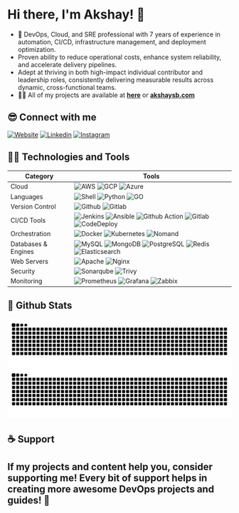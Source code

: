 # Hi there, I'm Akshay! 👋

- 🌱 DevOps, Cloud, and SRE professional with 7 years of experience in automation, CI/CD, infrastructure management,
and deployment optimization.
- Proven ability to reduce operational costs, enhance system reliability, and accelerate delivery pipelines.
- Adept at thriving in both high-impact individual contributor and leadership roles, consistently delivering measurable
results across dynamic, cross-functional teams.
- 👨‍💻 All of my projects are available at **[here][github]** or **[akshaysb.com][website]**

## 😎 Connect with me

[![Website](https://img.shields.io/website?label=akshaysb.com&style=for-the-badge&url=https%3A%2F%2Fakshaysb.com)][website]
[![Linkedin](https://img.shields.io/badge/linkedin-%230077B5.svg?&style=for-the-badge&logo=linkedin&logoColor=white)][linkedin]
[![Instagram](https://img.shields.io/badge/instagram-%23E4405F.svg?&style=for-the-badge&logo=instagram&logoColor=white)][instagram]

## 👨‍💻 Technologies and Tools

| Category           | Tools                                                                                                                                                                                                                                                                                                                                                                                                                                                                                                                                                                                                                                                                                                                                                                                                                                                                                                                                                                                                                                                                                                                                                                                                                                                                                                                                                                                                                                                                                                                                                                                                                                                                                                                                                                                                                                                                                                                                                                                                                                                                                                                                                                                                                                                                                                                                                                                                                                                                                                                                                                                                                                                                                                                                                                                                                                                                                                                                                                                                                                                                                                                                                                                                                                                                                                                                                                                                                                                                                                                                                                                                                                                                                                                                                                                                                                                                                                                                                                                                       |
| ------------------ | ----------------------------------------------------------------------------------------------------------------------------------------------------------------------------------------------------------------------------------------------------------------------------------------------------------------------------------------------------------------------------------------------------------------------------------------------------------------------------------------------------------------------------------------------------------------------------------------------------------------------------------------------------------------------------------------------------------------------------------------------------------------------------------------------------------------------------------------------------------------------------------------------------------------------------------------------------------------------------------------------------------------------------------------------------------------------------------------------------------------------------------------------------------------------------------------------------------------------------------------------------------------------------------------------------------------------------------------------------------------------------------------------------------------------------------------------------------------------------------------------------------------------------------------------------------------------------------------------------------------------------------------------------------------------------------------------------------------------------------------------------------------------------------------------------------------------------------------------------------------------------------------------------------------------------------------------------------------------------------------------------------------------------------------------------------------------------------------------------------------------------------------------------------------------------------------------------------------------------------------------------------------------------------------------------------------------------------------------------------------------------------------------------------------------------------------------------------------------------------------------------------------------------------------------------------------------------------------------------------------------------------------------------------------------------------------------------------------------------------------------------------------------------------------------------------------------------------------------------------------------------------------------------------------------------------------------------------------------------------------------------------------------------------------------------------------------------------------------------------------------------------------------------------------------------------------------------------------------------------------------------------------------------------------------------------------------------------------------------------------------------------------------------------------------------------------------------------------------------------------------------------------------------------------------------------------------------------------------------------------------------------------------------------------------------------------------------------------------------------------------------------------------------------------------------------------------------------------------------------------------------------------------------------------------------------------------------------------------------------------------------------- |
| Cloud              | ![AWS](https://img.shields.io/badge/Amazon_AWS-232F3E?style=for-the-badge&logo=amazon-aws&logoColor=white) ![GCP](https://img.shields.io/badge/Google_Cloud-4285F4?style=for-the-badge&logo=google-cloud&logoColor=white) ![Azure](https://img.shields.io/badge/Microsft_Azure-232F3E?style=for-the-badge&logo=microsoft_azure&logoColor=white)
| Languages          | ![Shell](https://img.shields.io/badge/shell_script%20-%23121011.svg?&style=for-the-badge&logo=gnu-bash&logoColor=white) ![Python](https://img.shields.io/badge/Python-3776AB?style=for-the-badge&logo=python&logoColor=white) ![GO](https://img.shields.io/badge/Go-00ADD8?style=for-the-badge&logo=go&logoColor=white)                                                 
| Version Control    | ![Github](https://img.shields.io/badge/GitHub-100000?style=for-the-badge&logo=github&logoColor=white) ![Gitlab](https://img.shields.io/badge/GitLab-330F63?style=for-the-badge&logo=gitlab&logoColor=white)
| CI/CD Tools        | ![Jenkins](https://img.shields.io/badge/Jenkins-D24939?style=for-the-badge&logo=Jenkins&logoColor=white) ![Ansible](https://img.shields.io/badge/ansible-%235835CC.svg?style=for-the-badge&logo=ansible&logoColor=white) ![Github Action](https://img.shields.io/badge/GitHub_Actions-2088FF?style=for-the-badge&logo=github-actions&logoColor=white) ![Gitlab](https://img.shields.io/badge/gitlab%20-%23326ce5.svg?&style=for-the-badge&logo=gitlab&logoColor=white) ![CodeDeploy](https://img.shields.io/badge/CodeDeploy%20-%230db7ed.svg?&style=for-the-badge&logo=CodeDeploy&logoColor=white) 
| Orchestration      | ![Docker](https://img.shields.io/badge/docker%20-%230db7ed.svg?&style=for-the-badge&logo=docker&logoColor=white) ![Kubernetes](https://img.shields.io/badge/kubernetes%20-%23326ce5.svg?&style=for-the-badge&logo=kubernetes&logoColor=white) ![Nomand](https://img.shields.io/badge/Nomad-232F3E?style=for-the-badge&logo=Nomad&logoColor=white)
| Databases & Engines| ![MySQL](https://img.shields.io/badge/MySQL-00000F?style=for-the-badge&logo=mysql&logoColor=white) ![MongoDB](https://img.shields.io/badge/MongoDB-%234ea94b.svg?&style=for-the-badge&logo=mongodb&logoColor=white) ![PostgreSQL](https://img.shields.io/badge/PostgreSQL-316192?style=for-the-badge&logo=postgresql&logoColor=white) ![Redis](https://img.shields.io/badge/redis%20-%230db7ed.svg?&style=for-the-badge&logo=redis&logoColor=white) ![Elasticsearch](https://img.shields.io/badge/Elasticsearch%20-%23326ce5.svg?&style=for-the-badge&logo=Elasticsearch&logoColor=white)       
| Web Servers        | ![Apache](https://img.shields.io/badge/apache%20-%23D42029.svg?&style=for-the-badge&logo=apache&logoColor=white) ![Nginx](https://img.shields.io/badge/nginx%20-%23009639.svg?&style=for-the-badge&logo=nginx&logoColor=white)                                                                                                                                    
| Security           | ![Sonarqube](https://img.shields.io/badge/Sonarqube-00000F?style=for-the-badge&logo=Sonarqube&logoColor=white) ![Trivy](https://img.shields.io/badge/Trivy-%234ea94b.svg?&style=for-the-badge&logo=Trivy&logoColor=white)  
| Monitoring         | ![Prometheus](https://img.shields.io/badge/Prometheus%20-%230db7ed.svg?&style=for-the-badge&logo=Prometheus&logoColor=white) ![Grafana](https://img.shields.io/badge/Grafana%20-%23326ce5.svg?&style=for-the-badge&logo=Grafana&logoColor=white) ![Zabbix](https://img.shields.io/badge/Zabbix-232F3E?style=for-the-badge&logo=Zabbix&logoColor=white)

## 🚀 Github Stats

![github contribution grid snake animation](https://raw.githubusercontent.com/akshaysb17/akshaysb17/output/github-contribution-grid-snake-dark.svg#gh-dark-mode-only)![github contribution grid snake animation](https://raw.githubusercontent.com/akshaysb17/akshaysb17/output/github-contribution-grid-snake.svg#gh-light-mode-only)

## ☕ Support

If my projects and content help you, consider supporting me!
Every bit of support helps in creating more awesome DevOps projects and guides! 🙌
---
[website]: https://akshaysb.com
[blog]: https://akshaysb.com/blog
[instagram]: https://instagram.com/akshaysb17
[linkedin]: https://linkedin.com/in/akshay-bharambe
[github]: https://github.com/akshaysb17
